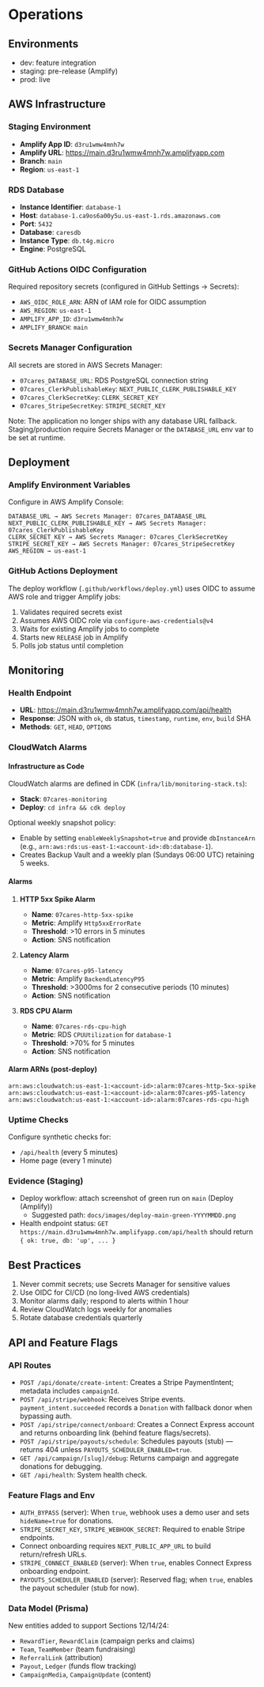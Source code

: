# Operations

## Environments
- dev: feature integration
- staging: pre-release (Amplify)
- prod: live

## AWS Infrastructure

### Staging Environment
- **Amplify App ID**: `d3ru1wmw4mnh7w`
- **Amplify URL**: https://main.d3ru1wmw4mnh7w.amplifyapp.com
- **Branch**: `main`
- **Region**: `us-east-1`

### RDS Database
- **Instance Identifier**: `database-1`
- **Host**: `database-1.ca9os6a00y5u.us-east-1.rds.amazonaws.com`
- **Port**: `5432`
- **Database**: `caresdb`
- **Instance Type**: `db.t4g.micro`
- **Engine**: PostgreSQL

### GitHub Actions OIDC Configuration
Required repository secrets (configured in GitHub Settings → Secrets):
- `AWS_OIDC_ROLE_ARN`: ARN of IAM role for OIDC assumption
- `AWS_REGION`: `us-east-1`
- `AMPLIFY_APP_ID`: `d3ru1wmw4mnh7w`
- `AMPLIFY_BRANCH`: `main`

### Secrets Manager Configuration
All secrets are stored in AWS Secrets Manager:
- `07cares_DATABASE_URL`: RDS PostgreSQL connection string
- `07cares_ClerkPublishableKey`: `NEXT_PUBLIC_CLERK_PUBLISHABLE_KEY`
- `07cares_ClerkSecretKey`: `CLERK_SECRET_KEY`
- `07cares_StripeSecretKey`: `STRIPE_SECRET_KEY`

Note: The application no longer ships with any database URL fallback. Staging/production require Secrets Manager or the `DATABASE_URL` env var to be set at runtime.

## Deployment

### Amplify Environment Variables
Configure in AWS Amplify Console:
```
DATABASE_URL → AWS Secrets Manager: 07cares_DATABASE_URL
NEXT_PUBLIC_CLERK_PUBLISHABLE_KEY → AWS Secrets Manager: 07cares_ClerkPublishableKey
CLERK_SECRET_KEY → AWS Secrets Manager: 07cares_ClerkSecretKey
STRIPE_SECRET_KEY → AWS Secrets Manager: 07cares_StripeSecretKey
AWS_REGION → us-east-1
```

### GitHub Actions Deployment
The deploy workflow (`.github/workflows/deploy.yml`) uses OIDC to assume AWS role and trigger Amplify jobs:
1. Validates required secrets exist
2. Assumes AWS OIDC role via `configure-aws-credentials@v4`
3. Waits for existing Amplify jobs to complete
4. Starts new `RELEASE` job in Amplify
5. Polls job status until completion

## Monitoring

### Health Endpoint
- **URL**: https://main.d3ru1wmw4mnh7w.amplifyapp.com/api/health
- **Response**: JSON with `ok`, `db` status, `timestamp`, `runtime`, `env`, `build` SHA
- **Methods**: `GET`, `HEAD`, `OPTIONS`

### CloudWatch Alarms

#### Infrastructure as Code
CloudWatch alarms are defined in CDK (`infra/lib/monitoring-stack.ts`):
- **Stack**: `07cares-monitoring`
- **Deploy**: `cd infra && cdk deploy`

Optional weekly snapshot policy:
- Enable by setting `enableWeeklySnapshot=true` and provide `dbInstanceArn` (e.g., `arn:aws:rds:us-east-1:<account-id>:db:database-1`).
- Creates Backup Vault and a weekly plan (Sundays 06:00 UTC) retaining 5 weeks.

#### Alarms

1. **HTTP 5xx Spike Alarm**
   - **Name**: `07cares-http-5xx-spike`
   - **Metric**: Amplify `Http5xxErrorRate`
   - **Threshold**: >10 errors in 5 minutes
   - **Action**: SNS notification

2. **Latency Alarm**
   - **Name**: `07cares-p95-latency`
   - **Metric**: Amplify `BackendLatencyP95`
   - **Threshold**: >3000ms for 2 consecutive periods (10 minutes)
   - **Action**: SNS notification

3. **RDS CPU Alarm**
   - **Name**: `07cares-rds-cpu-high`
   - **Metric**: RDS `CPUUtilization` for `database-1`
   - **Threshold**: >70% for 5 minutes
   - **Action**: SNS notification

#### Alarm ARNs (post-deploy)
```
arn:aws:cloudwatch:us-east-1:<account-id>:alarm:07cares-http-5xx-spike
arn:aws:cloudwatch:us-east-1:<account-id>:alarm:07cares-p95-latency
arn:aws:cloudwatch:us-east-1:<account-id>:alarm:07cares-rds-cpu-high
```

### Uptime Checks
Configure synthetic checks for:
- `/api/health` (every 5 minutes)
- Home page (every 1 minute)

### Evidence (Staging)
- Deploy workflow: attach screenshot of green run on `main` (Deploy (Amplify))
  - Suggested path: `docs/images/deploy-main-green-YYYYMMDD.png`
- Health endpoint status: `GET https://main.d3ru1wmw4mnh7w.amplifyapp.com/api/health` should return `{ ok: true, db: 'up', ... }`

## Best Practices
1. Never commit secrets; use Secrets Manager for sensitive values
2. Use OIDC for CI/CD (no long-lived AWS credentials)
3. Monitor alarms daily; respond to alerts within 1 hour
4. Review CloudWatch logs weekly for anomalies
5. Rotate database credentials quarterly

## API and Feature Flags

### API Routes
- `POST /api/donate/create-intent`: Creates a Stripe PaymentIntent; metadata includes `campaignId`.
- `POST /api/stripe/webhook`: Receives Stripe events. `payment_intent.succeeded` records a `Donation` with fallback donor when bypassing auth.
- `POST /api/stripe/connect/onboard`: Creates a Connect Express account and returns onboarding link (behind feature flags/secrets).
- `POST /api/stripe/payouts/schedule`: Schedules payouts (stub) — returns 404 unless `PAYOUTS_SCHEDULER_ENABLED=true`.
- `GET /api/campaign/[slug]/debug`: Returns campaign and aggregate donations for debugging.
- `GET /api/health`: System health check.

### Feature Flags and Env
- `AUTH_BYPASS` (server): When `true`, webhook uses a demo user and sets `hideName=true` for donations.
- `STRIPE_SECRET_KEY`, `STRIPE_WEBHOOK_SECRET`: Required to enable Stripe endpoints.
- Connect onboarding requires `NEXT_PUBLIC_APP_URL` to build return/refresh URLs.
- `STRIPE_CONNECT_ENABLED` (server): When `true`, enables Connect Express onboarding endpoint.
- `PAYOUTS_SCHEDULER_ENABLED` (server): Reserved flag; when `true`, enables the payout scheduler (stub for now).

### Data Model (Prisma)
New entities added to support Sections 12/14/24:
- `RewardTier`, `RewardClaim` (campaign perks and claims)
- `Team`, `TeamMember` (team fundraising)
- `ReferralLink` (attribution)
- `Payout`, `Ledger` (funds flow tracking)
- `CampaignMedia`, `CampaignUpdate` (content)
